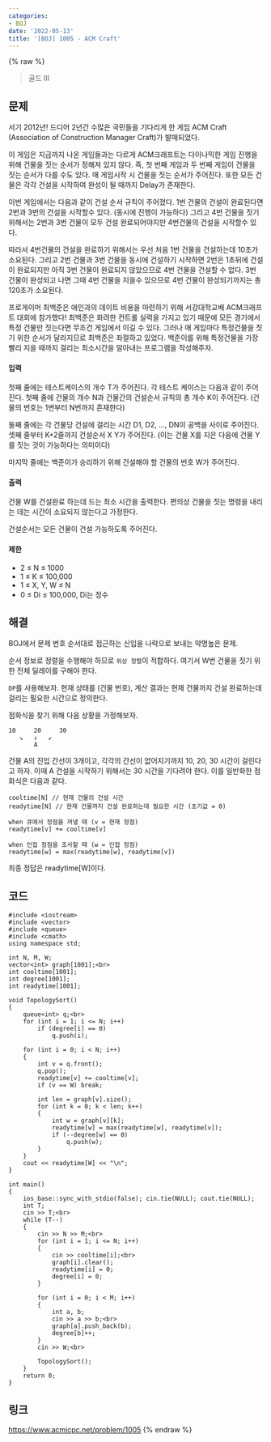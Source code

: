 ```yaml
---
categories:
- BOJ
date: '2022-05-13'
title: '[BOJ] 1005 - ACM Craft'
---
```


{% raw %}
> 골드 III<br>

## 문제
서기 2012년! 드디어 2년간 수많은 국민들을 기다리게 한 게임 ACM Craft (Association of Construction Manager Craft)가 발매되었다.

이 게임은 지금까지 나온 게임들과는 다르게 ACM크래프트는 다이나믹한 게임 진행을 위해 건물을 짓는 순서가 정해져 있지 않다. 즉, 첫 번째 게임과 두 번째 게임이 건물을 짓는 순서가 다를 수도 있다. 매 게임시작 시 건물을 짓는 순서가 주어진다. 또한 모든 건물은 각각 건설을 시작하여 완성이 될 때까지 Delay가 존재한다.

이번 게임에서는 다음과 같이 건설 순서 규칙이 주어졌다. 1번 건물의 건설이 완료된다면 2번과 3번의 건설을 시작할수 있다. (동시에 진행이 가능하다) 그리고 4번 건물을 짓기 위해서는 2번과 3번 건물이 모두 건설 완료되어야지만 4번건물의 건설을 시작할수 있다.

따라서 4번건물의 건설을 완료하기 위해서는 우선 처음 1번 건물을 건설하는데 10초가 소요된다. 그리고 2번 건물과 3번 건물을 동시에 건설하기 시작하면 2번은 1초뒤에 건설이 완료되지만 아직 3번 건물이 완료되지 않았으므로 4번 건물을 건설할 수 없다. 3번 건물이 완성되고 나면 그때 4번 건물을 지을수 있으므로 4번 건물이 완성되기까지는 총 120초가 소요된다.

프로게이머 최백준은 애인과의 데이트 비용을 마련하기 위해 서강대학교배 ACM크래프트 대회에 참가했다! 최백준은 화려한 컨트롤 실력을 가지고 있기 때문에 모든 경기에서 특정 건물만 짓는다면 무조건 게임에서 이길 수 있다. 그러나 매 게임마다 특정건물을 짓기 위한 순서가 달라지므로 최백준은 좌절하고 있었다. 백준이를 위해 특정건물을 가장 빨리 지을 때까지 걸리는 최소시간을 알아내는 프로그램을 작성해주자.

#### 입력
첫째 줄에는 테스트케이스의 개수 T가 주어진다. 각 테스트 케이스는 다음과 같이 주어진다. 첫째 줄에 건물의 개수 N과 건물간의 건설순서 규칙의 총 개수 K이 주어진다. (건물의 번호는 1번부터 N번까지 존재한다)

둘째 줄에는 각 건물당 건설에 걸리는 시간 D1, D2, ..., DN이 공백을 사이로 주어진다. 셋째 줄부터 K+2줄까지 건설순서 X Y가 주어진다. (이는 건물 X를 지은 다음에 건물 Y를 짓는 것이 가능하다는 의미이다)

마지막 줄에는 백준이가 승리하기 위해 건설해야 할 건물의 번호 W가 주어진다.

#### 출력
건물 W를 건설완료 하는데 드는 최소 시간을 출력한다. 편의상 건물을 짓는 명령을 내리는 데는 시간이 소요되지 않는다고 가정한다.

건설순서는 모든 건물이 건설 가능하도록 주어진다.

#### 제한
-   2 ≤ N ≤ 1000
-   1 ≤ K ≤ 100,000
-   1 ≤ X, Y, W ≤ N
-   0 ≤ Di  ≤ 100,000, Di는 정수

## 해결
BOJ에서 문제 번호 순서대로 접근하는 신입을 나락으로 보내는 악명높은 문제.

순서 정보로 정렬을 수행해야 하므로 `위상 정렬`이 적합하다. 여기서 W번 건물을 짓기 위한 전체 딜레이를 구해야 한다.

`DP`를 사용해보자. 현재 상태를 (건물 번호), 계산 결과는 현재 건물까지 건설 완료하는데 걸리는 필요한 시간으로 정의한다.

점화식을 찾기 위해 다음 상황을 가정해보자.
```
10     20     30
   ↘   ↓   ↙
       A
```
건물 A의 진입 간선이 3개이고, 각각의 간선이 없어지기까지 10, 20, 30 시간이 걸린다고 하자. 이때 A 건설을 시작하기 위해서는 30 시간을 기다려야 한다. 이를 일반화한 점화식은 다음과 같다.
```
cooltime[N] // 현재 건물의 건설 시간
readytime[N] // 현재 건물까지 건설 완료하는데 필요한 시간 (초기값 = 0)

when 큐에서 정점을 꺼낼 때 (v = 현재 정점)
readytime[v] += cooltime[v]

when 인접 정점을 조사할 때 (w = 인접 정점)
readytime[w] = max(readytime[w], readytime[v])
```

최종 정답은 readytime[W]이다.

## 코드
```
#include <iostream>
#include <vector>
#include <queue>
#include <cmath>
using namespace std;

int N, M, W;
vector<int> graph[1001];<br>
int cooltime[1001];
int degree[1001];
int readytime[1001];

void TopologySort()
{
	queue<int> q;<br>
	for (int i = 1; i <= N; i++)
		if (degree[i] == 0)
			q.push(i);

	for (int i = 0; i < N; i++)
	{
		int v = q.front();
		q.pop();
		readytime[v] += cooltime[v];
		if (v == W) break;

		int len = graph[v].size();
		for (int k = 0; k < len; k++)
		{
			int w = graph[v][k];
			readytime[w] = max(readytime[w], readytime[v]);
			if (--degree[w] == 0)
				q.push(w);
		}
	}
	cout << readytime[W] << "\n";
}

int main()
{
	ios_base::sync_with_stdio(false); cin.tie(NULL); cout.tie(NULL);
	int T;
	cin >> T;<br>
	while (T--)
	{
		cin >> N >> M;<br>
		for (int i = 1; i <= N; i++)
		{
			cin >> cooltime[i];<br>
			graph[i].clear();
			readytime[i] = 0;
			degree[i] = 0;
		}

		for (int i = 0; i < M; i++)
		{
			int a, b;
			cin >> a >> b;<br>
			graph[a].push_back(b);
			degree[b]++;
		}
		cin >> W;<br>

		TopologySort();
	}
	return 0;
}
```

## 링크
https://www.acmicpc.net/problem/1005
{% endraw %}
